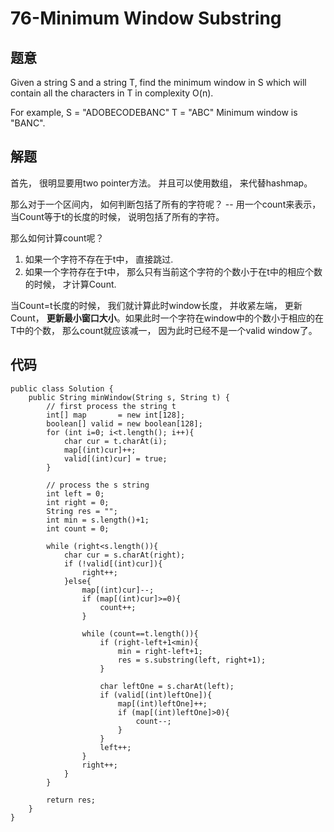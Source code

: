 # 76-Minimum Window Substring
## 题意
Given a string S and a string T, find the minimum window in S which will contain all the characters in T in complexity O(n).

For example,
S = "ADOBECODEBANC"
T = "ABC"
Minimum window is "BANC".

## 解题
首先， 很明显要用two pointer方法。 并且可以使用数组， 来代替hashmap。

那么对于一个区间内， 如何判断包括了所有的字符呢？
-- 用一个count来表示， 当Count等于t的长度的时候， 说明包括了所有的字符。

那么如何计算count呢？

1. 如果一个字符不存在于t中， 直接跳过.
2. 如果一个字符存在于t中， 那么只有当前这个字符的个数小于在t中的相应个数的时候， 才计算Count.


当Count=t长度的时候， 我们就计算此时window长度， 并收紧左端， 更新Count， **更新最小窗口大小**。如果此时一个字符在window中的个数小于相应的在T中的个数， 那么count就应该减一， 因为此时已经不是一个valid window了。

## 代码
```
public class Solution {
    public String minWindow(String s, String t) {
        // first process the string t
        int[] map       = new int[128];
        boolean[] valid = new boolean[128];
        for (int i=0; i<t.length(); i++){
            char cur = t.charAt(i);
            map[(int)cur]++;
            valid[(int)cur] = true;
        }
        
        // process the s string
        int left = 0;
        int right = 0;
        String res = "";
        int min = s.length()+1;
        int count = 0;
        
        while (right<s.length()){
            char cur = s.charAt(right);
            if (!valid[(int)cur]){
                right++;
            }else{
                map[(int)cur]--;
                if (map[(int)cur]>=0){
                    count++;
                }
            
                while (count==t.length()){
                    if (right-left+1<min){
                        min = right-left+1;
                        res = s.substring(left, right+1);
                    }
                
                    char leftOne = s.charAt(left);
                    if (valid[(int)leftOne]){
                        map[(int)leftOne]++;
                        if (map[(int)leftOne]>0){
                            count--;
                        }
                    }
                    left++;
                }
                right++;
            }
        }
        
        return res;
    }
}
```


